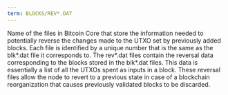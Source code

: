 ```yaml
---
term: BLOCKS/REV*.DAT
---
```


Name of the files in Bitcoin Core that store the information needed to potentially reverse the changes made to the UTXO set by previously added blocks. Each file is identified by a unique number that is the same as the blk*.dat file it corresponds to. The rev*.dat files contain the reversal data corresponding to the blocks stored in the blk*.dat files. This data is essentially a list of all the UTXOs spent as inputs in a block. These reversal files allow the node to revert to a previous state in case of a blockchain reorganization that causes previously validated blocks to be discarded.